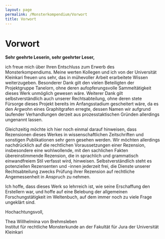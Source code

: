 ```yaml
---
layout: page
permalink: /Monsterkompendium/Vorwort
title: Vorwort
---
```


# Vorwort

**Sehr geehrte Leserin, sehr geehrter Leser,**

ich freue mich über Ihren Entschluss zum Erwerb des Monsterkompendiums. Meine werten Kollegen und ich von der Universität Kleinkari freuen uns sehr, das in mühevoller Arbeit erarbeitete Wissen weiterzugeben. Besonderer Dank gilt den vielen Beteiligten der Projektgruppe Tanelorn, ohne deren aufopferungsvolle Sammeltätigkeit dieses Werk unmöglich gewesen wäre. Weiterer Dank gilt selbstverständlich auch unserer Rechtsabteilung, ohne deren stete Fürsorge dieses Projekt bereits im Anfangsstadium gescheitert wäre, da es den Argwohn eines Graphitgrafen erregte, dessen Namen wir aufgrund laufender Verhandlungen derzeit aus prozesstaktischen Gründen allerdings ungenannt lassen.

Gleichzeitig möchte ich hier noch einmal darauf hinweisen, dass Rezensionen dieses Werkes in wissenschaftlichen Zeitschriften und sonstigen Publikationen sehr gern gesehen werden. Wir möchten allerdings nachdrücklich auf die rechtlichen Voraussetzungen einer Rezension, insbesondere eine wohlwollende, mit den sachlichen Fakten übereinstimmende Rezension, die in sprachlich und grammatisch einwandfreiem Stil verfasst wird, hinweisen. Selbstverständlich steht es potenziellen Rezensenten und -innen jederzeit frei, die Dienste unserer Rechtsabteilung zwecks Prüfung ihrer Rezension auf rechtliche Angemessenheit in Anspruch zu nehmen.

Ich hoffe, dass dieses Werk so lehrreich ist, wie seine Erschaffung den Erstellern war, und hoffe auf eine Belebung der allgemeinen Forschungstätigkeit im Weltenbuch, auf dem immer noch zu viele Frage ungeklärt sind.

<p>Hochachtungsvoll,<br/>
 </p>
<p>Thea Willhelmina von Brehmsleben<br/>
Institut für rechtliche Monsterkunde an der Fakultät für Jura der Universität Kleinkari</p>
